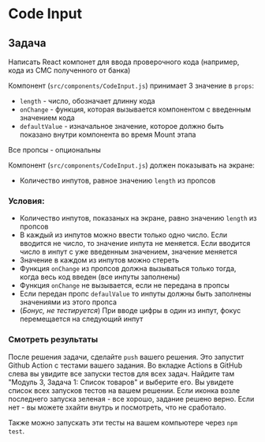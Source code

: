 # Code Input

## Задача

Написать React компонет для ввода проверочного кода (например, кода из СМС полученного от банка)

Компонент (`src/components/CodeInput.js`) принимает 3 значение в `props`:

- `length` - число, обозначает длинну кода
- `onChange` - функция, которая вызывается компонентом с введенным значением кода
- `defaultValue` - изначальное значение, которое должно быть показано внутри компонента во время Mount этапа

Все пропсы - опциональны

Компонент (`src/components/CodeInput.js`) должен показывать на экране:

- Количество инпутов, равное значению `length` из пропсов

### Условия:

- Количество инпутов, показаных на экране, равно значению `length` из пропсов
- В каждый из инпутов можно ввести только одно число. Если вводится не число, то значение инпута не меняется. Если вводится число в инпут с уже введенным значением, значение меняется
- Значение в каждом из инпутов можно стереть
- Функция `onChange` из пропсов должна вызываться только тогда, когда весь код введен (все инпуты заполнены)
- Функция `onChange` не вызывается, если не передана в пропсы
- Если передан пропс `defaulValue` то инпуты должны быть заполнены значениями из этого пропса
- (_Бонус, не тестируется_) При вводе цифры в один из инпут, фокус перемещается на следующий инпут

### Смотреть результаты

После решения задачи, сделайте `push` вашего решения. Это запустит Github Action с тестами вашего задания.
Во вкладке Actions в GitHub слева вы увидите все запуски тестов для всех задач. Найдите там "Модуль 3, Задача 1: Список товаров" и выберите его. Вы увидете список всех запусков тестов на вашем решении.
Если иконка возле последнего запуска зеленая - все хорошо, задание решено верно. Если нет - вы можете зхайти внутрь и посмотреть, что не сработало.

Также можно запускать эти тесты на вашем компьютере через `npm test`.
